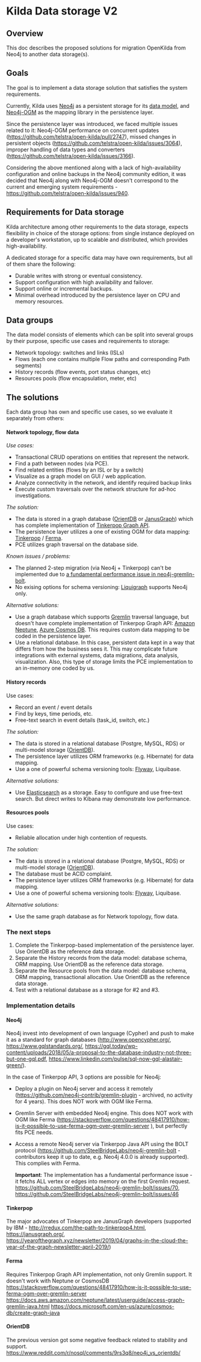 # Kilda Data storage V2

## Overview
This doc describes the proposed solutions for migration OpenKilda from Neo4j to another data storage(s).

## Goals
The goal is to implement a data storage solution that satisfies the system requirements.

Currently, Kilda uses [Neo4j](https://neo4j.com/) as a persistent storage for its [data model](../domain-model/domain-model.md),
and [Neo4j-OGM](https://github.com/neo4j/neo4j-ogm) as the mapping library in the persistence layer.

Since the persistence layer was introduced, we faced multiple issues related to it: 
Neo4j-OGM performance on concurrent updates (https://github.com/telstra/open-kilda/pull/2747),
missed changes in persistent objects (https://github.com/telstra/open-kilda/issues/3064), 
improper handling of data types and converters (https://github.com/telstra/open-kilda/issues/3166).

Considering the above mentioned along with a lack of high-availability configuration and online backups in the Neo4j community edition, 
it was decided that Neo4j along with Neo4j-OGM doesn't correspond to the current and emerging system requirements -
https://github.com/telstra/open-kilda/issues/940. 

## Requirements for Data storage
Kilda architecture among other requirements to the data storage, expects flexibility in choice of the storage options:
from single instance deployed on a developer's workstation, up to scalable and distributed, which provides high-availability.

A dedicated storage for a specific data may have own requirements, but all of them share the following:
- Durable writes with strong or eventual consistency.
- Support configuration with high availability and failover.
- Support online or incremental backups.
- Minimal overhead introduced by the persistence layer on CPU and memory resources.

## Data groups
The data model consists of elements which can be split into several groups by their purpose,
specific use cases and requirements to storage:
- Network topology: switches and links (ISLs)
- Flows (each one contains multiple Flow paths and corresponding Path segments)
- History records (flow events, port status changes, etc)
- Resources pools (flow encapsulation, meter, etc) 

## The solutions
Each data group has own and specific use cases, so we evaluate it separately from others:

#### Network topology, flow data
_Use cases:_
- Transactional CRUD operations on entities that represent the network.
- Find a path between nodes (via PCE).
- Find related entities (flows by an ISL or by a switch)
- Visualize as a graph model on GUI / web application.
- Analyze connectivity in the network, and identify required backup links
- Execute custom traversals over the network structure for ad-hoc investigations.

_The solution:_ 
- The data is stored in a graph database ([OrientDB](https://orientdb.com/) or [JanusGraph](https://janusgraph.org/)) 
which has complete implementation of [Tinkerpop Graph API](http://tinkerpop.apache.org/docs/3.4.6/reference/#graph).
- The persistence layer utilizes a one of existing OGM for data mapping: [Tinkerpop](https://tinkerpop.apache.org/) / [Ferma](http://syncleus.com/Ferma/).
- PCE utilizes graph traversal on the database side.

_Known issues / problems:_
- The planned 2-step migration (via Neo4j + Tinkerpop) can't be implemented due to [a fundamental performance issue 
in neo4j-gremlin-bolt](#neo4j).
- No exising options for schema versioning: [Liquigraph](https://www.liquigraph.org/) supports Neo4j only.

_Alternative solutions:_
- Use a graph database which supports [Gremlin](https://tinkerpop.apache.org/gremlin.html) traversal language,
but doesn't have complete implementation of Tinkerpop Graph API: [Amazon Neptune](https://aws.amazon.com/neptune/), 
[Azure Cosmos DB](https://azure.microsoft.com/services/cosmos-db/). This requires custom data mapping to be coded in the persistence layer.
- Use a relational database. In this case, persistent data kept in a way that differs from how the business sees it. This may complicate future integrations
with external systems, data migrations, data analysis, visualization. Also, this type of storage limits the PCE implementation to an in-memory one coded by us.	

#### History records
Use cases:
- Record an event / event details
- Find by keys, time periods, etc.
- Free-text search in event details (task_id, switch, etc.)

_The solution:_ 
- The data is stored in a relational database (Postgre, MySQL, RDS) or multi-model storage ([OrientDB](https://orientdb.com/multi-model-database/)). 
- The persistence layer utilizes ORM frameworks (e.g. Hibernate) for data mapping.
- Use a one of powerful schema versioning tools: [Flyway](https://flywaydb.org/), Liquibase.

_Alternative solutions:_
- Use [Elasticsearch](https://www.elastic.co/what-is/elk-stack) as a storage. Easy to configure and use free-text search. But direct writes to Kibana may demonstrate low performance.

#### Resources pools
Use cases:
- Reliable allocation under high contention of requests.  

_The solution:_ 
- The data is stored in a relational database (Postgre, MySQL, RDS) or multi-model storage ([OrientDB](https://orientdb.com/multi-model-database/)).
- The database must be ACID complaint.
- The persistence layer utilizes ORM frameworks (e.g. Hibernate) for data mapping.
- Use a one of powerful schema versioning tools: [Flyway](https://flywaydb.org/), Liquibase.

_Alternative solutions:_
- Use the same graph database as for Network topology, flow data.

### The next steps
1. Complete the Tinkerpop-based implementation of the persistence layer. Use OrientDB as the reference data storage.
2. Separate the History records from the data model: database schema, ORM mapping. Use OrientDB as the reference data storage.
3. Separate the Resource pools from the data model: database schema, ORM mapping, transactional allocation. 
Use OrientDB as the reference data storage.
4. Test with a relational database as a storage for #2 and #3.

### Implementation details

#### Neo4j
Neo4j invest into development of own language (Cypher) and push to make it as a standard for graph databases (http://www.opencypher.org/, https://www.gqlstandards.org/, 
https://gql.today/wp-content/uploads/2018/05/a-proposal-to-the-database-industry-not-three-but-one-gql.pdf, https://www.linkedin.com/pulse/sql-now-gql-alastair-green/).

In the case of Tinkerpop API, 3 options are possible for Neo4j:
- Deploy a plugin on Neo4j server and access it remotely (https://github.com/neo4j-contrib/gremlin-plugin - archived, no activity for 4 years).
This does NOT work with OGM like Ferma.
- Gremlin Server with embedded Neo4j engine. This does NOT work with OGM like Ferma (https://stackoverflow.com/questions/48417910/how-is-it-possible-to-use-ferma-ogm-over-gremlin-server
), but perfectly fits PCE needs.
- Access a remote Neo4j server via Tinkerpop Java API using the BOLT protocol (https://github.com/SteelBridgeLabs/neo4j-gremlin-bolt - contributors keep it up to date, e.g. Neo4j 4.0.0 is already supported).
This complies with Ferma.

    **Important**: The implementation has a fundamental performance issue - it fetchs ALL vertex or edges into memory on the first Gremlin request. 
  https://github.com/SteelBridgeLabs/neo4j-gremlin-bolt/issues/70, https://github.com/SteelBridgeLabs/neo4j-gremlin-bolt/issues/46
  
#### Tinkerpop
The major advocates of Tinkerpop are JanusGraph developers (supported by IBM - http://rredux.com/the-path-to-tinkerpop4.html, https://janusgraph.org/, 
https://yearofthegraph.xyz/newsletter/2019/04/graphs-in-the-cloud-the-year-of-the-graph-newsletter-april-2019/)

#### Ferma
Requires Tinkerpop Graph API implementation, not only Gremlin support. It doesn't work with Neptune or CosmosDB
https://stackoverflow.com/questions/48417910/how-is-it-possible-to-use-ferma-ogm-over-gremlin-server
https://docs.aws.amazon.com/neptune/latest/userguide/access-graph-gremlin-java.html
https://docs.microsoft.com/en-us/azure/cosmos-db/create-graph-java

#### OrientDB
The previous version got some negative feedback related to stability and support. 
https://www.reddit.com/r/nosql/comments/9rs3q8/neo4j_vs_orientdb/
